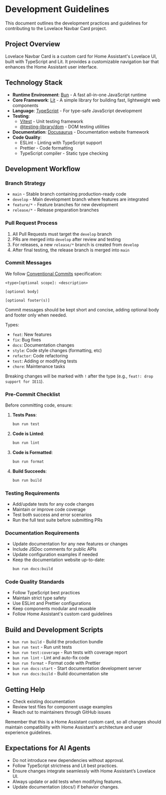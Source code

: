 # Development Guidelines

This document outlines the development practices and guidelines for contributing to the Lovelace Navbar Card project.

## Project Overview

Lovelace Navbar Card is a custom card for Home Assistant's Lovelace UI, built with TypeScript and Lit. It provides a customizable navigation bar that enhances the Home Assistant user interface.

## Technology Stack

- **Runtime Environment**: [Bun](https://bun.sh/) - A fast all-in-one JavaScript runtime
- **Core Framework**: [Lit](https://lit.dev/) - A simple library for building fast, lightweight web components
- **Language**: [TypeScript](https://www.typescriptlang.org/) - For type-safe JavaScript development
- **Testing**:
  - [Vitest](https://vitest.dev/) - Unit testing framework
  - [@testing-library/dom](https://testing-library.com/) - DOM testing utilities
- **Documentation**: [Docusaurus](https://docusaurus.io/) - Documentation website framework
- **Code Quality**:
  - ESLint - Linting with TypeScript support
  - Prettier - Code formatting
  - TypeScript compiler - Static type checking

## Development Workflow

### Branch Strategy

- `main` - Stable branch containing production-ready code
- `develop` - Main development branch where features are integrated
- `feature/*` - Feature branches for new development
- `release/*` - Release preparation branches

### Pull Request Process

1. All Pull Requests must target the `develop` branch
2. PRs are merged into `develop` after review and testing
3. For releases, a new `release/*` branch is created from `develop`
4. After final testing, the release branch is merged into `main`

### Commit Messages

We follow [Conventional Commits](https://www.conventionalcommits.org/) specification:

```
<type>[optional scope]: <description>

[optional body]

[optional footer(s)]
```

Commit messages should be kept short and concise, adding optional body and footer only when needed.

Types:

- `feat`: New features
- `fix`: Bug fixes
- `docs`: Documentation changes
- `style`: Code style changes (formatting, etc)
- `refactor`: Code refactoring
- `test`: Adding or modifying tests
- `chore`: Maintenance tasks

Breaking changes will be marked with `!` after the type (e.g., `feat!: drop support for IE11`).

### Pre-Commit Checklist

Before committing code, ensure:

1. **Tests Pass**:

   ```bash
   bun run test
   ```

2. **Code is Linted**:

   ```bash
   bun run lint
   ```

3. **Code is Formatted**:

   ```bash
   bun run format
   ```

4. **Build Succeeds**:
   ```bash
   bun run build
   ```

### Testing Requirements

- Add/update tests for any code changes
- Maintain or improve code coverage
- Test both success and error scenarios
- Run the full test suite before submitting PRs

### Documentation Requirements

- Update documentation for any new features or changes
- Include JSDoc comments for public APIs
- Update configuration examples if needed
- Keep the documentation website up-to-date:
  ```bash
  bun run docs:build
  ```

### Code Quality Standards

- Follow TypeScript best practices
- Maintain strict type safety
- Use ESLint and Prettier configurations
- Keep components modular and reusable
- Follow Home Assistant's custom card guidelines

## Build and Development Scripts

- `bun run build` - Build the production bundle
- `bun run test` - Run unit tests
- `bun run test:coverage` - Run tests with coverage report
- `bun run lint` - Lint and auto-fix code
- `bun run format` - Format code with Prettier
- `bun run docs:start` - Start documentation development server
- `bun run docs:build` - Build documentation site

## Getting Help

- Check existing documentation
- Review test files for component usage examples
- Reach out to maintainers through GitHub issues

Remember that this is a Home Assistant custom card, so all changes should maintain compatibility with Home Assistant's architecture and user experience guidelines.

## Expectations for AI Agents

- Do not introduce new dependencies without approval.
- Follow TypeScript strictness and Lit best practices.
- Ensure changes integrate seamlessly with Home Assistant’s Lovelace UI.
- Always update or add tests when modifying features.
- Update documentation (docs/) if behavior changes.
